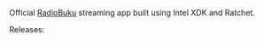 Official [RadioBuku](http://radiobuku.com) streaming app built using Intel XDK and Ratchet.

Releases:


